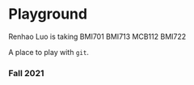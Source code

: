 # Playground

Renhao Luo is taking BMI701 BMI713 MCB112 BMI722

A place to play with `git`.

### Fall 2021
